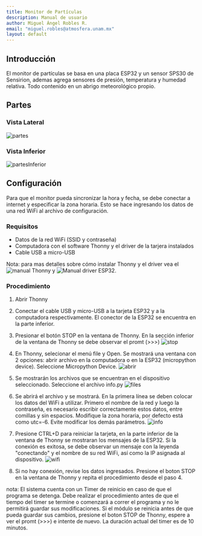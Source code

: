 ```yaml
---
title: Monitor de Partículas
description: Manual de usuario
author: Miguel Ángel Robles R.
email: "miguel.robles@atmosfera.unam.mx"
layout: default
---
```


## Introducción
El monitor de partículas se basa en una placa ESP32 y un sensor SPS30 de Sensirion, ademas agrega sensores de presión, temperatura y humedad relativa.
Todo contenido en un abrigo meteorológico propio.

## Partes

### Vista Lateral
![partes](/manual_monitor_pm/assets/img/partes.png)

### Vista Inferior
![partesInferior](/manual_monitor_pm/assets/img/partes_inferior.png)

## Configuración
Para que el monitor pueda sincronizar la hora y fecha, se debe conectar a internet y especificar la zona horaria. Esto se hace ingresando los datos de una red WiFi al archivo de configuración.

### Requisitos
- Datos de la red WiFi (SSID y contraseña)
- Computadora con el software Thonny y el driver de la tarjera instalados
- Cable USB a micro-USB

Nota: para mas detalles sobre cómo instalar Thonny y el driver vea el ![manual Thonny](/manual_thonny/) y ![Manual driver ESP32](/manual_driverESP32).

### Procedimiento
1. Abrir Thonny

2. Conectar el cable USB y micro-USB a la tarjeta ESP32 y a la computadora respectivamente. El conector de la ESP32 se encuentra en la parte inferior.

3. Presionar el botón STOP en la ventana de Thonny. En la sección inferior de la ventana de Thonny se debe observar el promt (>>>)
![stop](/manual_monitor_pm/assets/img/stop.png)

4. En Thonny, selecionar el menú file y Open. Se mostrará una ventana con 2 opciones: abrir archivo en la computadora o en la ESP32 (micropython device). Seleccione Micropython Device.
![abrir](/manual_monitor_pm/assets/img/abrir.png)

5. Se mostrarán los archivos que se encuentran en el dispositivo seleccionado. Seleccione el archivo info.py
![files](/manual_monitor_pm/assets/img/files.png)

6. Se abrirá el archivo y se mostrará. En la primera línea se deben colocar los datos del WiFi a utilizar. Primero el nombre de la red y luego la contraseña, es necesario escribir correctamente estos datos, entre comillas y sin espacios. Modifique la zona horaria, por defecto está como utc=-6. Evite modificar los demás parámetros.
![info](/manual_monitor_pm/assets/img/info.png)

7. Presione CTRL+D para reiniciar la tarjeta, en la parte inferior de la ventana de Thonny se mostraran los mensajes de la ESP32. Si la conexión es exitosa, se debe observar un mensaje con la leyenda "conectando" y el nombre de su red WiFi, así como la IP asignada al dispositivo.
![wifi](/manual_monitor_pm/assets/img/wifi.png)

8. Si no hay conexión, revise los datos ingresados. Presione el boton STOP en la ventana de Thonny y repita el procedimiento desde el paso 4.

nota: El sistema cuenta con un Timer  de reinicio en caso de que el programa se detenga. Debe realizar el procedimiento antes de que el tiempo del timer se termine o comenzará a correr el programa y no le permitirá guardar sus modificaciones. Si el módulo se reinicia antes de que pueda guardar sus cambios, presione el boton STOP de Thonny, espere a ver el promt (>>>) e intente de nuevo. La duración actual del timer es de 10 minutos.

